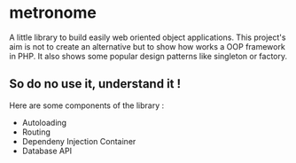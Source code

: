 # metronome

A little library to build easily web oriented object applications. This project's aim is not to create an alternative but to show how works a OOP framework in PHP. It also shows some popular design patterns like singleton or factory.

## So do no use it, understand it !

Here are some components of the library :
* Autoloading
* Routing
* Dependeny Injection Container
* Database API
